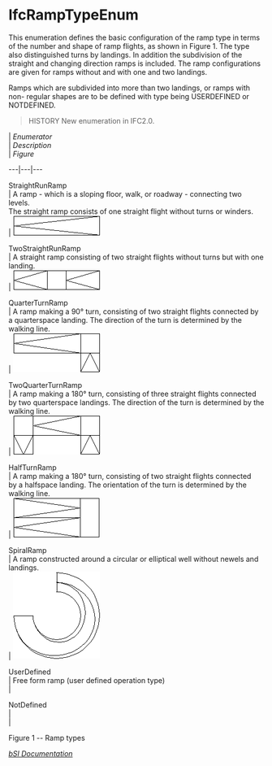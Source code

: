 IfcRampTypeEnum
===============
This enumeration defines the basic configuration of the ramp type in terms of
the number and shape of ramp flights, as shown in Figure 1. The type also
distinguished turns by landings. In addition the subdivision of the straight
and changing direction ramps is included. The ramp configurations are given
for ramps without and with one and two landings.  
  
Ramps which are subdivided into more than two landings, or ramps with non-
regular shapes are to be defined with type being USERDEFINED or NOTDEFINED.  
  
> HISTORY  New enumeration in IFC2.0.  
  
  
  
  
  
  
|  _Enumerator_  
|  _Description_  
|  _Figure_  
  
---|---|---  
  
  
StraightRunRamp  
| A ramp - which is a sloping floor, walk, or roadway - connecting two levels.  
The straight ramp consists of one straight flight without turns or winders.  
| ![](figures/ifcramptypeenum-fig01.gif)  
  
  
  
TwoStraightRunRamp  
| A straight ramp consisting of two straight flights without turns but with
one  
landing.  
| ![](figures/ifcramptypeenum-fig02.gif)  
  
  
  
QuarterTurnRamp  
| A ramp making a 90° turn, consisting of two straight flights connected by  
a quarterspace landing. The direction of the turn is determined by the walking
line.  
| ![](figures/ifcramptypeenum-fig03.gif)  
  
  
  
TwoQuarterTurnRamp  
| A ramp making a 180° turn, consisting of three straight flights connected  
by two quarterspace landings. The direction of the turn is determined by the
walking line.  
| ![](figures/ifcramptypeenum-fig04.gif)  
  
  
  
HalfTurnRamp  
| A ramp making a 180° turn, consisting of two straight flights connected  
by a halfspace landing. The orientation of the turn is determined by the
walking line.  
| ![](figures/ifcramptypeenum-fig05.gif)  
  
  
  
SpiralRamp  
| A ramp constructed around a circular or elliptical well without newels and  
landings.  
| ![](figures/ifcramptypeenum-fig06.gif)  
  
  
  
UserDefined  
| Free form ramp (user defined operation type)  
|  
  
  
  
NotDefined  
|  
|  
  
  
  
  
  
  
  
  

Figure 1 -- Ramp types

  
  
  
  
  
[ _bSI
Documentation_](https://standards.buildingsmart.org/IFC/DEV/IFC4_2/FINAL/HTML/schema/ifcsharedbldgelements/lexical/ifcramptypeenum.htm)


